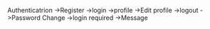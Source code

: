 Authenticatrion
->Register
->login
->profile
->Edit profile
->logout
->Password Change
->login required
->Message

